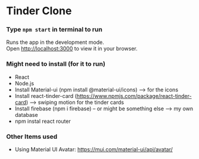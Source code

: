 # Tinder Clone

### Type `npm start` in terminal to run

Runs the app in the development mode.\
Open [http://localhost:3000](http://localhost:3000) to view it in your browser.

### Might need to install (for it to run)
- React
- Node.js
- Install Material-ui (npm install @material-ui/icons) --> for the icons
- Install react-tinder-card (https://www.npmjs.com/package/react-tinder-card) --> swiping motion for the tinder cards
- Install firebase (npm i firebase) – or might be something else --> my own database
- npm instal react router

### Other Items used
- Using Material UI Avatar: https://mui.com/material-ui/api/avatar/

